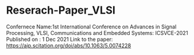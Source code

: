 # Reserach-Paper_VLSI
 Confernece Name:1st International Conference on Advances in Signal Processing, VLSI, Communications and Embedded Systems: ICSVCE-2021
 Published on : 1 Dec 2021
Link to the paper: https://aip.scitation.org/doi/abs/10.1063/5.0074228
